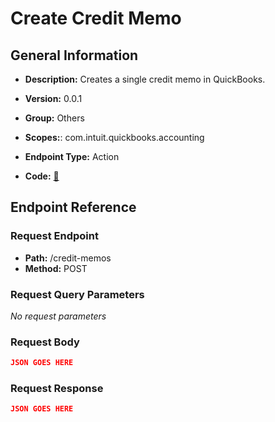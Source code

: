 # Create Credit Memo

## General Information

- **Description:** Creates a single credit memo in QuickBooks.

- **Version:** 0.0.1
- **Group:** Others
- **Scopes:**: com.intuit.quickbooks.accounting
- **Endpoint Type:** Action
- **Code:** [🔗](https://github.com/NangoHQ/integration-templates/tree/main/integrations/quickbooks-sandbox/actions/create-credit-memo.ts)

## Endpoint Reference

### Request Endpoint

- **Path:** /credit-memos
- **Method:** POST

### Request Query Parameters

_No request parameters_

### Request Body

```json
JSON GOES HERE
```

### Request Response

```json
JSON GOES HERE
```

